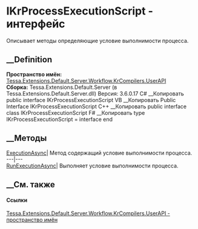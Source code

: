 # IKrProcessExecutionScript - интерфейс
Описывает методы определяющие условие выполнимости процесса.
## __Definition
 **Пространство имён:**
[Tessa.Extensions.Default.Server.Workflow.KrCompilers.UserAPI](N_Tessa_Extensions_Default_Server_Workflow_KrCompilers_UserAPI.htm)  
 **Сборка:** Tessa.Extensions.Default.Server (в
Tessa.Extensions.Default.Server.dll) Версия: 3.6.0.17
C# __Копировать
     public interface IKrProcessExecutionScript
VB __Копировать
     Public Interface IKrProcessExecutionScript
C++ __Копировать
     public interface class IKrProcessExecutionScript
F# __Копировать
     type IKrProcessExecutionScript = interface end
##  __Методы
[ExecutionAsync](M_Tessa_Extensions_Default_Server_Workflow_KrCompilers_UserAPI_IKrProcessExecutionScript_ExecutionAsync.htm)|
Метод содержащий условие выполнимости процесса.  
---|---  
[RunExecutionAsync](M_Tessa_Extensions_Default_Server_Workflow_KrCompilers_UserAPI_IKrProcessExecutionScript_RunExecutionAsync.htm)|
Выполняет условие выполнимости процесса.  
## __См. также
#### Ссылки
[Tessa.Extensions.Default.Server.Workflow.KrCompilers.UserAPI - пространство
имён](N_Tessa_Extensions_Default_Server_Workflow_KrCompilers_UserAPI.htm)
